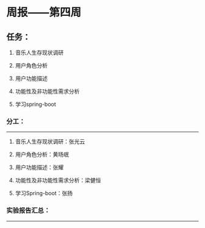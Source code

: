 # 周报——第四周

## 任务：

1. 音乐人生存现状调研

2. 用户角色分析

3. 用户功能描述

4. 功能性及非功能性需求分析

5. 学习spring-boot

   

### 分工：

------

1. 音乐人生存现状调研：张光云

2. 用户角色分析：黄旸珉

3. 用户功能描述：张耀

4. 功能性及非功能性需求分析：梁健恒

5. 学习Spring-boot：张扬

   

### 实验报告汇总：

------



